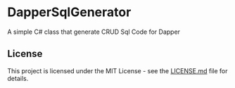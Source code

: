 # DapperSqlGenerator
A simple C# class that generate CRUD Sql Code for Dapper

## License

This project is licensed under the MIT License - see the [LICENSE.md](https://github.com/formentinif/DapperSqlGenerator/blob/master/LICENSE) file for details.
